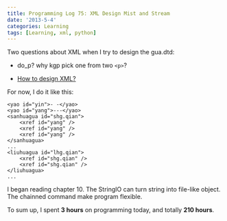 ```yaml
---
title: Programming Log 75: XML Design Mist and Stream
date: '2013-5-4'
categories: Learning
tags: [Learning, xml, python]
---
```


Two questions about XML when I try to design the gua.dtd:

+ do_p? why kgp pick one from two `<p>`?

+ [How to design XML?](http://www.ibm.com/developerworks/library/x-eleatt/index.html)

For now, I do it like this:

	<yao id="yin">- -</yao>
	<yao id="yang">---</yao>
	<sanhuagua id="shg.qian">
		<xref id="yang" />
		<xref id="yang" />	
		<xref id="yang" />
	</sanhuagua>
	...
	<liuhuagua id="lhg.qian">
		<xref id="shg.qian" />
		<xref id="shg.qian" />
	</liuhuagua>
	...

I began reading chapter 10. The StringIO can turn string into file-like object. The chainned command make program flexible.

To sum up, I spent **3 hours** on programming today, and totally **210 hours**.